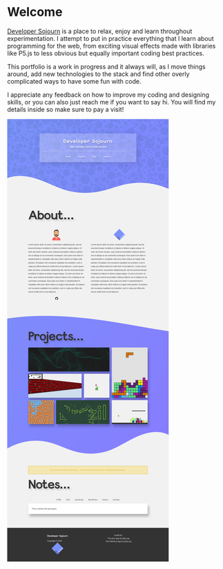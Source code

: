 # Welcome

[Developer Sojourn](https://developersojourn.site) is a place to relax, enjoy and learn throughout experimentation. I attempt to put in practice everything that I learn about programming for the web, from exciting visual effects made with libraries like P5.js to less obvious but equally important coding best practices.

This portfolio is a work in progress and it always will, as I move things around, add new technologies to the stack and find other overly complicated ways to have some fun with code.

I appreciate any feedback on how to improve my coding and designing skills, or you can also just reach me if you want to say hi. You will find my details inside so make sure to pay a visit!

![Full Height Screenshot](assets/images/developer-sojourn.png)
